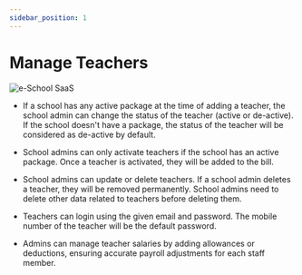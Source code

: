 ```yaml
---
sidebar_position: 1
---
```


# Manage Teachers

![e-School SaaS](../../static/images/schooladmin/create-teacher.png)

- If a school has any active package at the time of adding a teacher, the school admin can change the status of the teacher (active or de-active). If the school doesn't have a package, the status of the teacher will be considered as de-active by default.

- School admins can only activate teachers if the school has an active package. Once a teacher is activated, they will be added to the bill.

- School admins can update or delete teachers. If a school admin deletes a teacher, they will be removed permanently. School admins need to delete other data related to teachers before deleting them.

- Teachers can login using the given email and password. The mobile number of the teacher will be the default password.

- Admins can manage teacher salaries by adding allowances or deductions, ensuring accurate payroll adjustments for each staff member. 